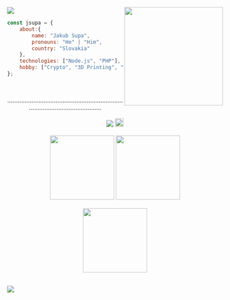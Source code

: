 
<img src="https://creepy-corp.eu/pika-bg.png">
<img align='right' src="https://creepy-corp.eu/pika.gif" width="230">
<br>

```js
const jsupa = {
    about:{
        name: "Jakub Supa",
        pronouns: "He" | "Him",
        country: "Slovakia"
    },
    technologies: ["Node.js", "PHP"],
    hobby: ["Crypto", "3D Printing", "IoT"]
};
  ```
  <br>
  <p align="center">
  .............................................................................................................<br><br>
  <img src="https://visitor-badge.glitch.me/badge?page_id=jsupa.jsupa"> <a href='https://ko-fi.com/Y8Y246Y0V' target='_blank'><img src="https://img.shields.io/badge/buy%20me%20a%20coffee-donate-yellow.svg" alt="Buy Me A Coffee donate button" height="20px"/></a>
  <br><br>
  <img src="https://github-readme-stats.vercel.app/api/top-langs?username=jsupa&theme=dark&layout=compact" height="150">
  <img src="https://github-readme-stats.vercel.app/api?username=jsupa&show_icons=true&theme=dark" height="150"><br><br>
  <img src="https://github-readme-stats.vercel.app/api/wakatime?username=jsupa&theme=dark&layout=compact" height="150">
  </p><br>
  <img src="https://creepy-corp.eu/pika-bg-bottom.png">
